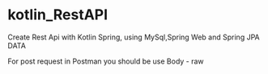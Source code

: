 # kotlin_RestAPI
Create Rest Api with Kotlin Spring, using MySql,Spring Web and Spring JPA DATA

For post request in Postman you should be use Body - raw
